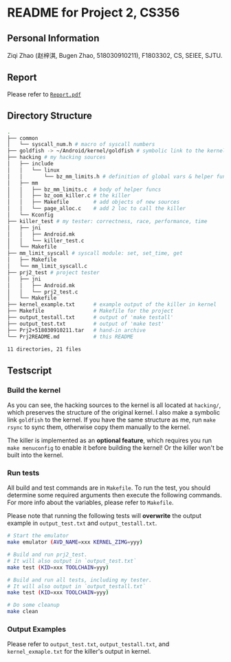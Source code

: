 # README for Project 2, CS356
## Personal Information
Ziqi Zhao (赵梓淇, Bugen Zhao, 518030910211), F1803302, CS, SEIEE, SJTU.

## Report
Please refer to [`Report.pdf`](./Report.pdf)

## Directory Structure
```bash
.
├── common
│   └── syscall_num.h # macro of syscall numbers
├── goldfish -> ~/Android/kernel/goldfish # symbolic link to the kernel
├── hacking # my hacking sources
│   ├── include
│   │   └── linux
│   │       └── bz_mm_limits.h # definition of global vars & helper funcs
│   ├── mm
│   │   ├── bz_mm_limits.c  # body of helper funcs
│   │   ├── bz_oom_killer.c # the killer
│   │   ├── Makefile        # add objects of new sources
│   │   └── page_alloc.c    # add 2 loc to call the killer
│   └── Kconfig
├── killer_test # my tester: correctness, race, performance, time
│   ├── jni
│   │   ├── Android.mk
│   │   └── killer_test.c
│   └── Makefile
├── mm_limit_syscall # syscall module: set, set_time, get
│   ├── Makefile
│   └── mm_limit_syscall.c
├── prj2_test # project tester
│   ├── jni
│   │   ├── Android.mk
│   │   └── prj2_test.c
│   └── Makefile
├── kernel_example.txt      # example output of the killer in kernel
├── Makefile                # Makefile for the project
├── output_testall.txt      # output of 'make testall'
├── output_test.txt         # output of 'make test'
├── Prj2+518030910211.tar   # hand-in archive
└── Prj2README.md           # this README

11 directories, 21 files
```

## Testscript
### Build the kernel
As you can see, the hacking sources to the kernel is all located at `hacking/`, which preserves the structure of the original kernel. I also make a symbolic link `goldfish` to the kernel. If you have the same structure as me, run `make rsync` to sync them, otherwise copy them manually to the kernel.

The killer is implemented as an **optional feature**, which requires you run `make menuconfig` to enable it before building the kernel! Or the killer won't be built into the kernel.

### Run tests
All build and test commands are in `Makefile`. To run the test, you should determine some required arguments then execute the following commands. For more info about the variables, please refer to `Makefile`.

Please note that running the following tests will **overwrite** the output example in `output_test.txt` and `output_testall.txt`.

```bash
# Start the emulator
make emulator (AVD_NAME=xxx KERNEL_ZIMG=yyy)

# Build and run prj2_test.
# It will also output in `output_test.txt`
make test (KID=xxx TOOLCHAIN=yyy)

# Build and run all tests, including my tester.
# It will also output in `output_testall.txt`
make test (KID=xxx TOOLCHAIN=yyy)

# Do some cleanup
make clean
```

### Output Examples
Please refer to `output_test.txt`, `output_testall.txt`, and `kernel_exmaple.txt` for the killer's output in kernel.
